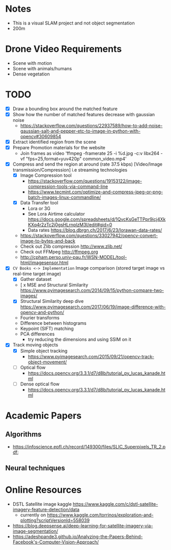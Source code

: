 # Notes
* This is a visual SLAM project and not object segmentation 
* 200m

# Drone Video Requirements
- Scene with motion 
- Scene with animals/humans
- Dense vegetation

# TODO
- [x] Draw a bounding box around the matched feature
- [x] Show how the number of matched features decrease with gaussian noise
    * https://stackoverflow.com/questions/22937589/how-to-add-noise-gaussian-salt-and-pepper-etc-to-image-in-python-with-opencv#30609854
- [x] Extract identified region from the scene
- [x] Prepare Promotion materials for the website
    - Join frames as video 'ffmpeg -framerate 25 -i %d.jpg -c:v libx264 -vf "fps=25,format=yuv420p" common_video.mp4'
- [x] Compress and send the region at around (rate 37.5 kbps) [Video/Image transmission/Compression] i.e streaming technologies
    - [x] Image Compression tool
        - https://stackoverflow.com/questions/19153122/image-compression-tools-via-command-line
        - https://www.tecmint.com/optimize-and-compress-jpeg-or-png-batch-images-linux-commandline/
    - [x] Data Transfer tool
        - Lora or 3G
        - See Lora Airtime calculator https://docs.google.com/spreadsheets/d/1QvcKsGeTTPpr9icj4XkKXq4r2zTc2j0gsHLrnplzM3I/edit#gid=0
        - Data rates https://blog.dbrgn.ch/2017/6/23/lorawan-data-rates/
    - https://stackoverflow.com/questions/33027942/opencv-convert-image-to-bytes-and-back
    - Check out Zlib compression http://www.zlib.net/
    - Check out FFMpeg http://ffmpeg.org
    - http://cpham.perso.univ-pau.fr/WSN-MODEL/tool-html/imagesensor.html
- [x] `CV Books <-> Implementation` Image comparison (stored target image vs real-time target image)
    - [x] Gather dataset
    - [ x MSE and Structural Similarity https://www.pyimagesearch.com/2014/09/15/python-compare-two-images/
    - [x] Structural Similarity deep dive https://www.pyimagesearch.com/2017/06/19/image-difference-with-opencv-and-python/
    - Fourier transforms
    - Difference between histograms
    - Keypoint (SIFT) matching
    - PCA differences
        - try reducing the dimensions and using SSIM on it
- [x] Track moving objects
    - [x] Simple object tracking
        - https://www.pyimagesearch.com/2015/09/21/opencv-track-object-movement/
    - [ ] Optical flow
        - https://docs.opencv.org/3.3.1/d7/d8b/tutorial_py_lucas_kanade.html
    - [ ] Dense optical flow
        - https://docs.opencv.org/3.3.1/d7/d8b/tutorial_py_lucas_kanade.html

# Academic Papers
## Algorithms
* https://infoscience.epfl.ch/record/149300/files/SLIC_Superpixels_TR_2.pdf;
## Neural techniques

# Online Resources
* DSTL Satellite image kaggle https://www.kaggle.com/c/dstl-satellite-imagery-feature-detection/data 
    * currently on https://www.kaggle.com/torrinos/exploration-and-plotting?scriptVersionId=558039
* https://blog.deepsense.ai/deep-learning-for-satellite-imagery-via-image-segmentation/
* https://adeshpande3.github.io/Analyzing-the-Papers-Behind-Facebook's-Computer-Vision-Approach/